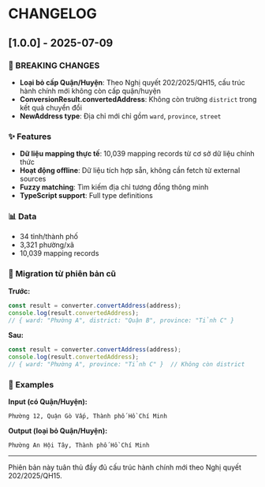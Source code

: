 # CHANGELOG

## [1.0.0] - 2025-07-09

### 🚨 BREAKING CHANGES

- **Loại bỏ cấp Quận/Huyện**: Theo Nghị quyết 202/2025/QH15, cấu trúc hành chính mới không còn cấp quận/huyện
- **ConversionResult.convertedAddress**: Không còn trường `district` trong kết quả chuyển đổi
- **NewAddress type**: Địa chỉ mới chỉ gồm `ward`, `province`, `street`

### ✨ Features

- **Dữ liệu mapping thực tế**: 10,039 mapping records từ cơ sở dữ liệu chính thức
- **Hoạt động offline**: Dữ liệu tích hợp sẵn, không cần fetch từ external sources
- **Fuzzy matching**: Tìm kiếm địa chỉ tương đồng thông minh
- **TypeScript support**: Full type definitions

### 📊 Data

- 34 tỉnh/thành phố
- 3,321 phường/xã 
- 10,039 mapping records

### 🔄 Migration từ phiên bản cũ

**Trước:**
```javascript
const result = converter.convertAddress(address);
console.log(result.convertedAddress);
// { ward: "Phường A", district: "Quận B", province: "Tỉnh C" }
```

**Sau:**
```javascript
const result = converter.convertAddress(address);
console.log(result.convertedAddress);
// { ward: "Phường A", province: "Tỉnh C" }  // Không còn district
```

### 📝 Examples

**Input (có Quận/Huyện):**
```
Phường 12, Quận Gò Vấp, Thành phố Hồ Chí Minh
```

**Output (loại bỏ Quận/Huyện):**
```
Phường An Hội Tây, Thành phố Hồ Chí Minh
```

---

Phiên bản này tuân thủ đầy đủ cấu trúc hành chính mới theo Nghị quyết 202/2025/QH15.
